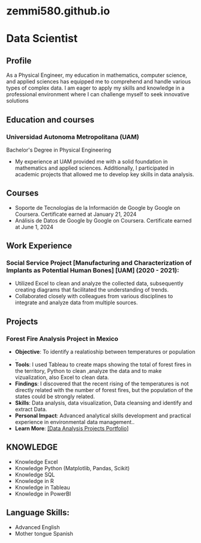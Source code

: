# zemmi580.github.io
# Data Scientist
## Profile

As a Physical Engineer, my education in mathematics, computer science, and applied sciences has equipped me to comprehend and handle various types of complex data. I am eager to apply my skills and knowledge in a professional environment where I can challenge myself to seek innovative solutions

## Education and courses

### Universidad Autonoma Metropolitana (UAM)
Bachelor's Degree in Physical Engineering
- My experience at UAM provided me with a solid foundation in mathematics and applied sciences. Additionally, I participated in academic projects that allowed me to develop key skills in data analysis.

## Courses
- Soporte de Tecnologías de la Información de Google by Google on Coursera. Certificate earned at January 21, 2024
- Análisis de Datos de Google by Google on Coursera. Certificate earned at June 1, 2024

## Work Experience

### Social Service Project [Manufacturing and Characterization of Implants as Potential Human Bones] [UAM] (2020 - 2021):
-	Utilized Excel to clean and analyze the collected data, subsequently creating diagrams that facilitated the understanding of trends.
-	Collaborated closely with colleagues from various disciplines to integrate and analyze data from multiple sources.
  
## Projects

### Forest Fire Analysis Project in Mexico
- **Objective**: To identify a realatioship between temperatures or population .
- **Tools**: I used Tableau to create maps showing the total of forest fires in the territory, Python to clean ,analyze the data and to make vizualization, also Excel to clean data.
- **Findings**: I discovered that the recent rising of the temperatures is not directly related with the number of forest fires, but the population of the states could be strongly related.
- **Skills**: Data analysis, data visualization, Data cleansing and identify and extract Data.
- **Personal Impact**: Advanced analytical skills development and practical experience in environmental data management..
- **Learn More**: [[Data Analysis Projects Portfolio]](https://github.com/zemmi580/EmilianoChavez_DataProjects/blob/956a1d92362970bc1f3b7d17502ee40c77ebae56/Forestal%20fires.md)

## KNOWLEDGE
- Knowledge Excel
- Knowledge Python (Matplotlib, Pandas, Scikit)
- Knowledge SQL
- Knowledge in R
- Knowledge in Tableau
- Knowledge in PowerBI

## Language Skills:
- Advanced English
- Mother tongue Spanish
